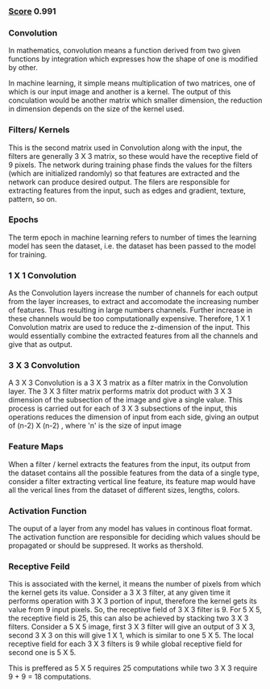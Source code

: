 ### [Score](1st_DNN.ipynb) 0.991
### Convolution

In mathematics, convolution means a function derived from two given functions by integration which expresses how the shape of one is modified by other.

In machine learning, it simple means multiplication of two matrices, one of which is our input image and another is a kernel. The output of this conculation would be another matrix which smaller dimension, the reduction in dimension depends on the size of the kernel used.


### Filters/ Kernels

This is the second matrix used in Convolution along with the input, the filters are generally 3 X 3 matrix, so these would have the receptive field of 9 pixels. The network during training phase finds the values for the filters (which are initialized randomly) so that features are extracted and the network can produce desired output.
The filers are responsible for extracting features from the input, such as edges and gradient, texture, pattern, so on. 

### Epochs 

The term epoch in machine learning refers to number of times the learning model has seen the dataset, i.e. the dataset has been passed to the model for training.


### 1 X 1 Convolution

As the Convolution layers increase the number of channels for each output from the layer increases, to extract and accomodate the increasing number of features. Thus resulting in large numbers channels. Further increase in these channels would be too computationally expensive. Therefore, 1 X 1 Convolution matrix are used to reduce the z-dimension of the input. This would essentially combine the extracted features from all the channels and give that as output.


### 3 X 3 Convolution

A 3 X 3 Convolution is a 3 X 3 matrix as a filter matrix in the Convolution layer. The 3 X 3 filter matrix performs matrix dot product with 3 X 3 dimension of the subsection of the image and give a single value. This process is carried out for each of 3 X 3 subsections of the input, this operations reduces the dimension of input from each side, giving an output of (n-2) X (n-2) , where 'n' is the size of input image


### Feature Maps

When a filter / kernel extracts the features from the input, its output from the dataset contains all the possible features from the data of a single type, consider a filter extracting vertical line feature, its feature map would have all the verical lines from the dataset of different sizes, lengths, colors.


### Activation Function

The ouput of a layer from any model has values in continous float format. The activation function are responsible for deciding which values should be propagated or should be suppresed. It works as thershold.


### Receptive Feild

This is associated with the kernel, it means the number of pixels from which the kernel gets its value. Consider a 3 X 3 filter, at any given time it performs operation with 3 X 3 portion of input, therefore the kernel gets its value from 9 input pixels. So, the receptive field of 3 X 3 filter is 9.
For 5 X 5, the receptive field is 25, this can also be achieved by stacking two 3 X 3 filters. Consider a 5 X 5 image, first 3 X 3 filter will give an output of 3 X 3, second 3 X 3 on this will give 1 X 1, which is similar to one 5 X 5. The local receptive field for each 3 X 3 filters is 9 while global receptive field for second one is 5 X 5.

This is preffered as 5 X 5 requires 25 computations while two 3 X 3 require 9 + 9 = 18 computations. 
